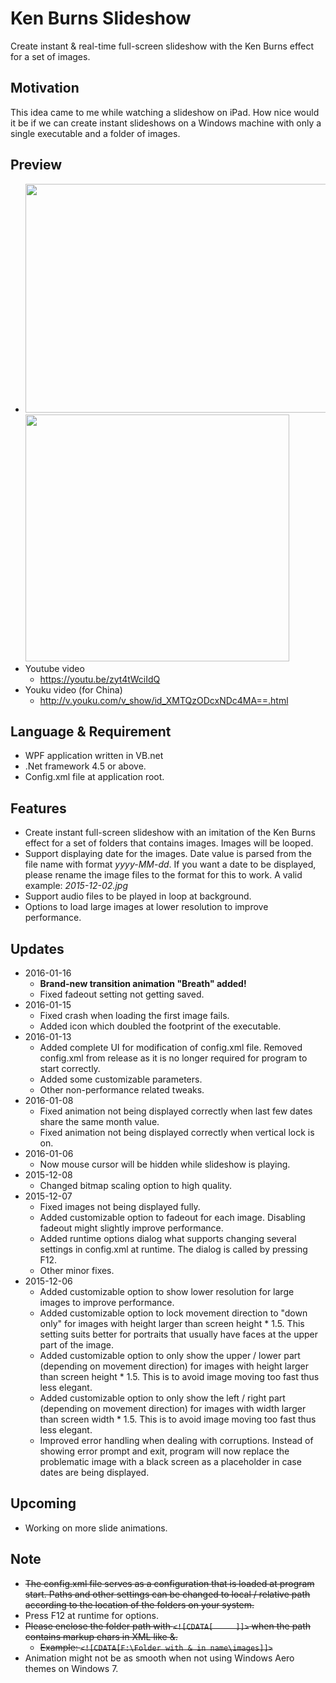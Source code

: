 ﻿# Ken Burns Slideshow
Create instant & real-time full-screen slideshow with the Ken Burns effect for a set of images.
## Motivation
This idea came to me while watching a slideshow on iPad. How nice would it be if we can create instant slideshows on a Windows machine with only a single executable and a folder of images.
## Preview
- <img class="alignnone size-full wp-image-8" src="http://carlchang.blog.com/files/2015/12/无标题.png" alt="" width="649" height="366" /><img class="alignnone size-full wp-image-20" src="http://carlchang.blog.com/files/2015/12/options.png" alt="" width="422" height="395" />
- Youtube video
  - https://youtu.be/zyt4tWciIdQ
- Youku video (for China)
  - http://v.youku.com/v_show/id_XMTQzODcxNDc4MA==.html

## Language &amp; Requirement
- WPF application written in VB.net
- .Net framework 4.5 or above.
- Config.xml file at application root.

## Features
- Create instant full-screen slideshow with an imitation of the Ken Burns effect for a set of folders that contains images. Images will be looped.
- Support displaying date for the images. Date value is parsed from the file name with format <em>yyyy-MM-dd</em>. If you want a date to be displayed, please rename the image files to the format for this to work. A valid example: <em>2015-12-02.jpg</em>
- Support audio files to be played in loop at background.
- Options to load large images at lower resolution to improve performance.

## Updates
- 2016-01-16
  - **Brand-new transition animation "Breath" added!**
  - Fixed fadeout setting not getting saved.
- 2016-01-15
  - Fixed crash when loading the first image fails.
  - Added icon which doubled the footprint of the executable.
- 2016-01-13
  - Added complete UI for modification of config.xml file. Removed config.xml from release as it is no longer required for program to start correctly.
  - Added some customizable parameters.
  - Other non-performance related tweaks.
- 2016-01-08
  - Fixed animation not being displayed correctly when last few dates share the same month value.
  - Fixed animation not being displayed correctly when vertical lock is on.
- 2016-01-06
  - Now mouse cursor will be hidden while slideshow is playing.
- 2015-12-08
  - Changed bitmap scaling option to high quality.
- 2015-12-07
  - Fixed images not being displayed fully.
  - Added customizable option to fadeout for each image. Disabling fadeout might slightly improve performance.
  - Added runtime options dialog what supports changing several settings in config.xml at runtime. The dialog is called by pressing F12.
  - Other minor fixes.
- 2015-12-06
  - Added customizable option to show lower resolution for large images to improve performance.
  - Added customizable option to lock movement direction to "down only" for images with height larger than screen height * 1.5. This setting suits better for portraits that usually have faces at the upper part of the image.
  - Added customizable option to only show the upper / lower part (depending on movement direction) for images with height larger than screen height * 1.5. This is to avoid image moving too fast thus less elegant.
  - Added customizable option to only show the left / right part (depending on movement direction) for images with width larger than screen width * 1.5. This is to avoid image moving too fast thus less elegant.
  - Improved error handling when dealing with corruptions. Instead of showing error prompt and exit, program will now replace the problematic image with a black screen as a placeholder in case dates are being displayed.

## Upcoming
- Working on more slide animations.

## Note
- ~~The config.xml file serves as a configuration that is loaded at program start. Paths and other settings can be changed to local / relative path according to the location of the folders on your system.~~
- Press F12 at runtime for options.
- ~~Please enclose the folder path with `<![CDATA[     ]]>` when the path contains markup chars in XML like &.~~
  - ~~Example: `<![CDATA[F:\Folder with & in name\images]]>`~~
- Animation might not be as smooth when not using Windows Aero themes on Windows 7.
